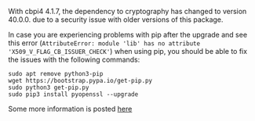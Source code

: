 With cbpi4 4.1.7, the dependency to cryptography has changed to version 40.0.0. due to a security issue with older versions of this package.

In case you are experiencing problems with pip after the upgrade and see this error (`AttributeError: module 'lib' has no attribute 'X509_V_FLAG_CB_ISSUER_CHECK'`) when using pip, you should be able to fix the issues with the following commands:

```
sudo apt remove python3-pip 
wget https://bootstrap.pypa.io/get-pip.py
sudo python3 get-pip.py
sudo pip3 install pyopenssl --upgrade
```

Some more information is posted [here](https://stackoverflow.com/questions/73830524/attributeerror-module-lib-has-no-attribute-x509-v-flag-cb-issuer-check)
